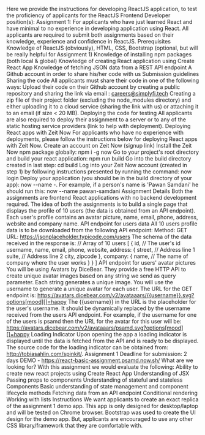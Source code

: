 Here we provide the instructions for developing ReactJS application, to test the proficiency of applicants for the ReactJS Frontend Developer position(s):
Assignment 1: For applicants who have just learned React and have minimal to no experience in developing application using React.
All applicants are required to submit both assignments based on their knowledge, experience and confidence in ReactJS. 
Prerequisites
Knowledge of ReactJS (obviously), HTML, CSS, Bootstrap (optional, but will be really helpful for Assignment 1)
Knowledge of installing npm packages (both local & global)
Knowledge of creating React application using Create React App
Knowledge of fetching JSON data from a REST API endpoint
A Github account in order to share his/her code with us
Submission guidelines
Sharing the code
All applicants must share their code in one of the following ways:
Upload their code on their Github account by creating a public repository and sharing the link via email : careers@simplyfi.tech
Creating a zip file of their project folder (excluding the node_modules directory) and either uploading it to a cloud service (sharing the link with us) or attaching it to an email (if size < 20 MB).
Deploying the code for testing
All applicants are also required to deploy their assignment to a server or to any of the static hosting service providers (link to help with deployment).
Deploying React apps with Zeit Now
For applicants who have no experience with deployments, please follow the instructions below for deploying React apps with Zeit Now.
Create an account on Zeit Now (signup link)
Install the Zeit Now npm package globally: npm i -g now
Go to your project's root directory and build your react application: npm run build
Go into the build directory created in last step: cd build
Log into your Zeit Now account (created in step 1) by following instructions presented by running the command: now login
Deploy your application (you should be in the build directory of your app): now --name <firstName>-<last-name>. For example, if a person's name is 'Pawan Samdani' he should run this: now --name pawan-samdani
Assignment Details
Both the assignments are frontend React applications with no backend development required.
The idea of both the assignments is to build a single page that displays the profile of 10 users (the data is obtained from an API endpoint). Each user's profile contains an avatar picture, name, email, phone, address, website and company name.
API endpoint for users data
All 10 users profile data is to be downloaded from the following API endpoint:
Method: GET
URL: https://jsonplaceholder.typicode.com/users
The schema of the data received in the response is:
// Array of 10 users
[
  {
    id,	// The user's id
    username,
    name,
    email,
    phone,
    website,
    address: {
	  street, // Address line 1
	  suite, // Address line 2
	  city,
	  zipcode
    },
    company: {
	  name, // The name of company where the user works
    }
  }
]
API endpoint for users' avatar pictures
You will be using Avatars by DiceBear. They provide a free HTTP API to create unique avatar images based on any string we send as query parameter. Each string generates a unique image. You will use the username to generate a unique avatar for each user.
The URL for the GET endpoint is:
https://avatars.dicebear.com/v2/avataaars/{{username}}.svg?options[mood][]=happy
The {{username}} in the URL is the placeholder for the user's username. It should be dynamically replaced by the username received from the users API endpoint. For example, if the username for one of the users is psamd then the URL for the avatar for this user will be: https://avatars.dicebear.com/v2/avataaars/psamd.svg?options[mood][]=happy
Loading Indicator
Upon opening the app a loading indicator is displayed until the data is fetched from the API and is ready to be displayed. The source code for the loading indicator can be obtained from: http://tobiasahlin.com/spinkit/.
Assignment 1
Deadline for submission: 2 days
DEMO - https://react-basic-assignment.psamd.now.sh/
What are we looking for?
With this assignment we would evaluate the following:
Ability to create new react projects using Create React App
Understanding of JSX
Passing props to components
Understanding of stateful and stateless Components
Basic understanding of state management and component lifecycle methods
Fetching data from an API endpoint
Conditional rendering
Working with lists
Instructions
We want applicants to create an exact replica of the assignment 1 demo app.
This app is only designed for desktop/laptop and will be tested on Chrome browser.
Bootstrap was used to create the UI design for the demo app. But, applicants are encouraged to use any other CSS library/framework that they are comfortable with.
